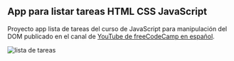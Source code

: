 ## App para listar tareas HTML CSS JavaScript  
Proyecto app lista de tareas del curso de JavaScript para manipulación del DOM publicado en el canal de [YouTube de freeCodeCamp en español](https://www.youtube.com/@freecodecampespanol/featured).  

![lista de tareas](https://github.com/Eccedev/Bootcamp-Javascript/blob/4abb36db4ce26b943b97b0cf1563b77cab23af25/PROYECTOS%20FINALIZADOS/lista%20de%20tareas%20js/img-lista-tareas.JPG)  
